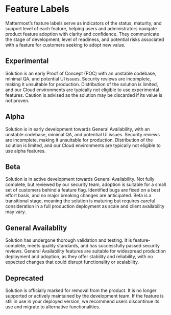 # Feature Labels

Mattermost’s feature labels serve as indicators of the status, maturity, and support level of each feature, helping users and administrators navigate product feature adoption with clarity and confidence. They communicate the stage of development, level of readiness, and potential risks associated with a feature for customers seeking to adopt new value. 

## Experimental
Solution is an early Proof of Concept (POC) with an unstable codebase, minimal QA, and potential UI issues. Security reviews are incomplete, making it unsuitable for production. Distribution of the solution is limited, and our Cloud environments are typically not eligible to use experimental features. Caution is advised as the solution may be discarded if its value is not proven. 

## Alpha
Solution is in early development towards General Availability, with an unstable codebase, minimal QA, and potential UI issues. Security reviews are incomplete, making it unsuitable for production. Distribution of the solution is limited, and our Cloud environments are typically not eligible to use alpha features. 

## Beta
Solution is in active development towards General Availability. Not fully complete, but reviewed by our security team, adoption is suitable for a small set of customers behind a feature flag. Identified bugs are fixed on a best effort basis, and no major breaking changes are anticipated. Beta is a transitional stage, meaning the solution is maturing but requires careful consideration in a full production deployment as scale and client availability may vary.

## General Availablity 
Solution has undergone thorough validation and testing. It is feature-complete, meets quality standards, and has successfully passed security reviews. General Availability features are suitable for widespread production deployment and adoption, as they offer stability and reliability, with no expected changes that could disrupt functionality or scalability.

## Deprecated
Solution is officially marked for removal from the product. It is no longer supported or actively maintained by the development team. If the feature is still in use in your deployed version, we recommend users discontinue its use and migrate to alternative functionalities.
